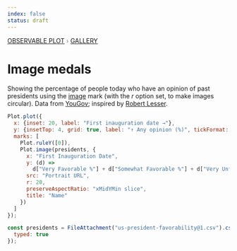 ```yaml
---
index: false
status: draft
---
```


<div style="color: grey; font: 13px/25.5px var(--sans-serif); text-transform: uppercase;"><h1 style="display: none;">Plot: Image medals</h1><a href="/plot">Observable Plot</a> › <a href="/@observablehq/plot-gallery">Gallery</a></div>

# Image medals

Showing the percentage of people today who have an opinion of past presidents using the [image](https://observablehq.com/plot/marks/image) mark (with the _r_ option set, to make images circular). Data from [YouGov](https://today.yougov.com/topics/politics/articles-reports/2021/07/27/most-and-least-popular-us-presidents-according-ame); inspired by [Robert Lesser](https://observablehq.com/@rlesser/when-presidents-fade-away).

```js echo
Plot.plot({
  x: {inset: 20, label: "First inauguration date →"},
  y: {insetTop: 4, grid: true, label: "↑ Any opinion (%)", tickFormat: "+f"},
  marks: [
    Plot.ruleY([0]),
    Plot.image(presidents, {
      x: "First Inauguration Date",
      y: (d) =>
        d["Very Favorable %"] + d["Somewhat Favorable %"] + d["Very Unfavorable %"] + d["Somewhat Unfavorable %"],
      src: "Portrait URL",
      r: 20,
      preserveAspectRatio: "xMidYMin slice",
      title: "Name"
    })
  ]
});
```

```js echo
const presidents = FileAttachment("us-president-favorability@1.csv").csv({
  typed: true
});
```
